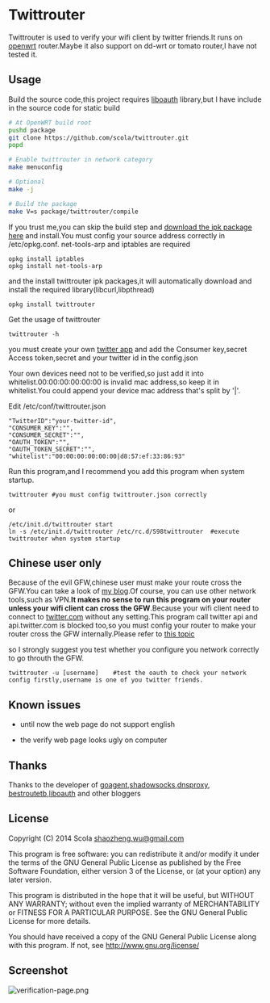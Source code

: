 Twittrouter
===========
Twittrouter is used to verify your wifi client by twitter friends.It runs on [openwrt](https://openwrt.org/) router.Maybe it also support on dd-wrt or tomato router,I have not tested it.

Usage
-----
Build the source code,this project requires [liboauth](http://liboauth.sourceforge.net/) library,but I have include in the source code for static build
```bash
# At OpenWRT build root
pushd package
git clone https://github.com/scola/twittrouter.git
popd

# Enable twittrouter in network category 
make menuconfig

# Optional
make -j

# Build the package
make V=s package/twittrouter/compile
```
If you trust me,you can skip the build step and [download the ipk package here](https://github.com/scola/twittrouter/tree/master/release) and install.You must config your source address correctly in /etc/opkg.conf. net-tools-arp and iptables are required

    opkg install iptables
    opkg install net-tools-arp
    
and the install twittrouter ipk packages,it will automatically download and install the required library(libcurl,libpthread)

    opkg install twittrouter

Get the usage of twittrouter

    twittrouter -h
    
you must create your own [twitter app](https://dev.twitter.com/apps) and add the Consumer key,secret Access token,secret and your twitter id in the config.json

Your own devices need not to be verified,so just add it into whitelist.00:00:00:00:00:00 is invalid mac address,so keep it in whitelist.You could append your device mac address that's split by '|'.

Edit /etc/conf/twittrouter.json

    "TwitterID":"your-twitter-id",
    "CONSUMER_KEY":"",
    "CONSUMER_SECRET":"",
    "OAUTH_TOKEN":"",
    "OAUTH_TOKEN_SECRET":"",
    "whitelist":"00:00:00:00:00:00|d8:57:ef:33:86:93"

Run this program,and I recommend you add this program when system startup.

    twittrouter #you must config twittrouter.json correctly

or

    /etc/init.d/twittrouter start
    ln -s /etc/init.d/twittrouter /etc/rc.d/S98twittrouter  #execute twittrouter when system startup

Chinese user only
-----------------
Because of the evil GFW,chinese user must make your route cross the GFW.You can take a look of [my blog](http://scola.github.io/deploy-proxy-on-openwrt--client-need-not-to-set/).Of course, you can use other network tools,such as VPN.**It makes no sense to run this program on your router unless your wifi client can cross the GFW**.Because your wifi client need to connect to [twitter.com](https://twitter.com) without any setting.This program call twitter api and api.twitter.com is blocked too,so you must config your router to make your router cross the GFW internally.Please refer to [this topic](http://scola.github.io/add-twitter-follower-verification-over-wifi/)

so I strongly suggest you test whether you configure you network correctly to go throuth the GFW.

    twittrouter -u [username]    #test the oauth to check your network config firstly,username is one of you twitter friends.

Known issues
-------------
 * until now the web page do not support english

 * the verify web page looks ugly on computer

Thanks
------
Thanks to the developer of [goagent](https://code.google.com/p/goagent/),[shadowsocks](http://www.shadowsocks.org/),[dnsproxy](https://github.com/phuslu/dnsproxy), [bestroutetb](https://github.com/ashi009/bestroutetb),[liboauth](https://github.com/x42/liboauth) and other bloggers

License
-------
Copyright (C) 2014 Scola <shaozheng.wu@gmail.com>

This program is free software: you can redistribute it and/or modify
it under the terms of the GNU General Public License as published by
the Free Software Foundation, either version 3 of the License, or
(at your option) any later version.

This program is distributed in the hope that it will be useful,
but WITHOUT ANY WARRANTY; without even the implied warranty of
MERCHANTABILITY or FITNESS FOR A PARTICULAR PURPOSE.  See the
GNU General Public License for more details.

You should have received a copy of the GNU General Public License
along with this program. If not, see <http://www.gnu.org/license/>

Screenshot
----------
![verification-page.png](https://raw.github.com/scola/twittrouter-python/master/verification-page.png)
